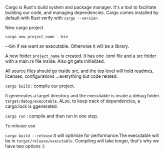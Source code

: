 Cargo is Rust's build system and package manager. 
It's a tool to facilitate building our code, and managing dependencies. Cargo comes installed by default with Rust verify with `cargo --version`

New cargo project 
```
cargo new project_name --bin
```

--bin if we want an executable. Otherwise it will be a library.

A new folder `project_name`  is created. It has one .toml file and a src folder with a main.rs file inside. Also git gets initialized.

All source files should go inside src, and the top level will hold readmes, licenses, configurations ...everything but code related. 

`cargo build` : compile our project. 

It genereates a target directory and the executable is inside a debug folder. `target/debug/executable`. ALso, to keep track of dependencies, a cargo.lock is ggenerated. 

`cargo run` : compile and then run in one step. 

To release use 

`cargo build --release` It will optimize for performance.The executable will be in `target/release/executable`. Compiling will take longer, that's why we have two options :) 